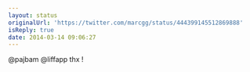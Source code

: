 ```yaml
---
layout: status
originalUrl: 'https://twitter.com/marcgg/status/444399145512869888'
isReply: true
date: 2014-03-14 09:06:27
---
```


@pajbam @liffapp thx !

